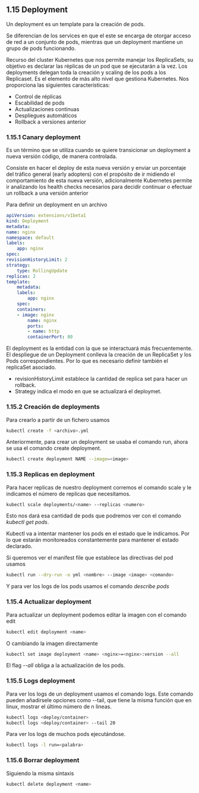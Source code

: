 ## 1.15 Deployment

Un deployment es un template para la creación de pods.

Se diferencian de los services en que el este se encarga de otorgar acceso de
red a un conjunto de pods, mientras que un deployment mantiene un grupo de pods
funcionando. 

Recurso del cluster Kubernetes que nos permite manejar los ReplicaSets, su
objetivo es declarar las réplicas de un pod que se ejecutarán a la vez. Los
deployments delegan toda la creación y scaling de los pods a los Replicaset. Es
el elemento de más alto nivel que gestiona Kubernetes. Nos proporciona las
siguientes características:

-   Control de réplicas
-   Escabilidad de pods
-   Actualizaciones continuas
-   Despliegues automáticos
-   Rollback a versiones anterior

### 1.15.1 Canary deployment

Es un término que se utiliza cuando se quiere transicionar un deployment a nueva
versión código, de manera controlada.

Consiste en hacer el deploy de esta nueva versión y enviar un porcentaje del
tráfico general (early adopters) con el propósito de ir midiendo el
comportamiento de esta nueva versión, adicionalmente Kubernetes permite ir
analizando los health checks necesarios para decidir continuar o efectuar un
rollback a una versión anterior

Para definir un deployment en un archivo

``` yml
apiVersion: extensions/v1beta1
kind: Deployment
metadata:
name: nginx
namespace: default
labels:
    app: nginx
spec:
revisionHistoryLimit: 2
strategy:
    type: RollingUpdate
replicas: 2
template:
    metadata:
    labels:
        app: nginx
    spec:
    containers:
    - image: nginx
        name: nginx
        ports:
        - name: http
        containerPort: 80
```

El deployment es la entidad con la que se interactuará más frecuentemente. El
despliegue de un Deployment conlleva la creación de un ReplicaSet y los Pods
correspondientes. Por lo que es necesario definir también el replicaSet
asociado.

-   revisionHistoryLimit establece la cantidad de replica set para hacer un
    rollback.
-   Strategy indica el modo en que se actualizará el deploymet.

### 1.15.2 Creación de deployments

Para crearlo a partir de un fichero usamos

```bash
kubectl create -f <archivo>.yml 
```

Anteriormente, para crear un deployment se usaba el comando run, ahora se usa el
comando create deployment.

```bash
kubectl create deployment NAME --image=<image>
```

### 1.15.3 Replicas en deployment

Para hacer replicas de nuestro deployment corremos el comando scale y le
indicamos el número de replicas que necesitamos.

```bash
kubectl scale deployments/<name> --replicas <numero>
```

Esto nos dará esa cantidad de pods que podremos ver con el comando *kubectl get
pods*.

Kubectl va a intentar mantener los pods en el estado que le indicamos. Por lo
que estarán monitoreados constantemente para mantener el estado declarado.

Si queremos ver el manifest file que establece las directivas del pod usamos

```bash
kubectl run --dry-run -o yml <nombre> --image <image> <comando>
```

Y para ver los logs de los pods usamos el comando *describe pods*

### 1.15.4 Actualizar deployment

Para actualizar un deployment podemos editar la imagen con el comando edit

```bash
kubectl edit deployment <name>
```

O cambiando la imagen directamente

```bash
kubectl set image deployment <name> <nginx>=<nginx>:version --all
```

El flag *--all* obliga a la actualización de los pods.

### 1.15.5 Logs deployment

Para ver los logs de un deployment usamos el comando logs. Este comando pueden
añadirsele opciones como --tail, que tiene la misma función que en linux,
mostrar el último número de n lineas.

```bash
kubectl logs <deploy/container>
kubectl logs <deploy/container> --tail 20
```

Para ver los logs de muchos pods ejecutándose.

```bash
kubectl logs -l run=<palabra>
```

### 1.15.6 Borrar deployment

Siguiendo la misma sintaxis

```bash
kubectl delete deployment <name>
```

